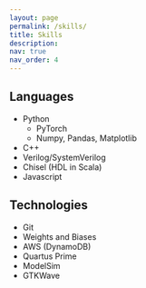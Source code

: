 ```yaml
---
layout: page
permalink: /skills/
title: Skills
description:
nav: true
nav_order: 4
---
```


## Languages
- Python
  - PyTorch
  - Numpy, Pandas, Matplotlib
- C++
- Verilog/SystemVerilog
- Chisel (HDL in Scala)
- Javascript


## Technologies
- Git
- Weights and Biases
- AWS (DynamoDB)
- Quartus Prime
- ModelSim
- GTKWave
